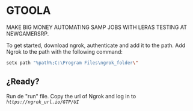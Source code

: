 # GTOOLA

MAKE BIG MONEY AUTOMATING SAMP JOBS WITH LERAS TESTING AT NEWGAMERSRP.

To get started, download ngrok, authenticate and add it to the path. Add Ngrok to the path with the following command:
```bash
setx path "%path%;C:\Program Files\ngrok_folder\"
```


## ¿Ready?

Run de "run" file.
Copy the url of Ngrok and log in to *`https://ngrok_url.io/GTP/UI`*